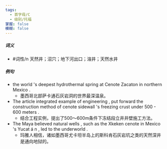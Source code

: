 ```yaml
---
tags:
  - 首字母/C
  - 级别/托福
掌握: false
模糊: false
---
```

##### 词义
- #词性/n  天然井；沼穴；地下河出口；溶井；天然水井
##### 例句
- the world 's deepest hydrothermal spring at Cenote Zacaton in northern Mexico .
	- 墨西哥北部萨卡通石灰岩洞的世界最深温泉。
- The article integrated example of engineering , put forward the construction method of cenote sidewall 's freezing crust under 500 - 600 meters .
	- 结合工程实例，提出了500～600m条件下冻结段立井井壁施工方法。
- The Maya believed natural wells , such as the Xkeken cenote in Mexico 's Yucat á n , led to the underworld .
	- 玛雅人相信，诸如墨西哥尤卡坦半岛上的斯科肯石灰岩坑之类的天然深井是通向地狱的。
